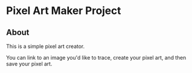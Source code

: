# Pixel Art Maker Project

## About

This is a simple pixel art creator.

You can link to an image you'd like to trace, create your pixel art, and then save your pixel art.
